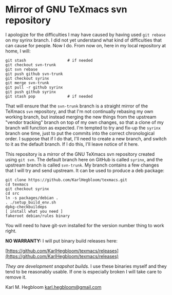 # Mirror of GNU TeXmacs svn repository #

I apologize for the difficulties I may have caused by having used `git rebase` on my syrinx branch. I did not yet understand what kind of difficulties that can cause for people. Now I do. From now on, here in my local repository at home, I will:

    git stash                  # if needed
    git checkout svn-trunk
    git svn rebase
    git push github svn-trunk
    git checkout syrinx
    git merge svn-trunk
    git pull -r github syrinx 
    git push github syrinx
    git stash pop              # if needed
    
That will ensure that the `svn-trunk` branch is a straight mirror of the TeXmacs `svn` repository, and that I'm not continually rebasing my own working branch, but instead merging the new things from the upstream "vendor tracking" branch on top of my own changes, so that a clone of my branch will function as expected. I'm tempted to try and fix-up the `syrinx` branch one time, just to put the commits into the correct chronological order. I suppose that if I do that, I'll need to create a new branch, and switch to it as the default branch. If I do this, I'll leave notice of it here.

This repository is a mirror of the GNU TeXmacs svn repository created using `git svn`. The default branch here on GitHub is called `syrinx`, and the upstream branch is called `svn-trunk`. My branch contains a few changes that I will try and send upstream. It can be used to produce a deb package:

    git clone https://github.com/KarlHegbloom/texmacs.git
    cd texmacs
    git checkout syrinx
    cd src
    ln -s packages/debian .
    . ./setup_build_env.sh
    dpkg-checkbuildeps
    [ install what you need ]
    fakeroot debian/rules binary

You will need to have git-svn installed for the version number thing to work right.

**NO WARRANTY:** I will put binary build releases here:

[https://github.com/KarlHegbloom/texmacs/releases](https://github.com/KarlHegbloom/texmacs/releases)

*They are development snapshot builds.* I use these binaries myself
and they tend to be reasonably usable. If one is especially broken I
will take care to remove it.


Karl M. Hegbloom <karl.hegbloom@gmail.com>
